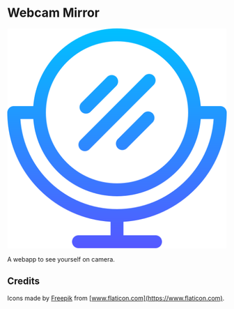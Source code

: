 # Webcam Mirror

![Webcam Mirror](icons/hand-mirror.png "Webcam Mirror")

A webapp to see yourself on camera.

## Credits

Icons made by [Freepik](https://www.freepik.com) from [www.flaticon.com](https://www.flaticon.com).
